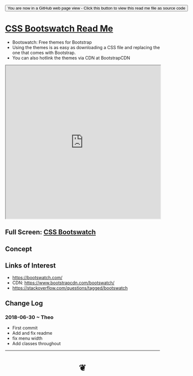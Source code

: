 <span style=display:none; >[You are now in a GitHub source code view - click this link to view Read Me file as a web page]( https://jaanga.github.io/#cookbook-html/examples/appearance-css/css-switch/css-bootswatch/README.md "View file as a web page." ) </span>

<div><input type=button onclick="window.location.href='https://github.com/jaanga/jaanga.github.io/blob/master/cookbook-html/examples/appearance-css/css-switch/css-bootswatch/README.md'";
value='You are now in a GitHub web page view - Click this button to view this read me file as source code' ></div>


# [CSS Bootswatch Read Me]( #cookbook-html/examples/appearance-css/css-switch/css-bootswatch/README.md )

* Bootswatch: Free themes for Bootstrap
* Using the themes is as easy as downloading a CSS file and replacing the one that comes with Bootstrap.
* You can also hotlink the themes via CDN at BootstrapCDN


<iframe src=https://jaanga.github.io/cookbook-html/examples/appearance-css/css-switch/css-bootswatch/css-bootswatch.html width=100% height=500px >Iframes are not viewable in GitHub source code view</iframe>

## Full Screen: [CSS Bootswatch]( https://jaanga.github.io/cookbook-html/examples/appearance-css/css-switch/css-bootswatch/css-bootswatch.html )


## Concept


## Links of Interest

* https://bootswatch.com/
* CDN: https://www.bootstrapcdn.com/bootswatch/
* https://stackoverflow.com/questions/tagged/bootswatch


## Change Log

### 2018-06-30 ~ Theo

* First commit
* Add and fix readme
* fix menu width
* Add classes throughout


***
# <center title="hello!" ><a href=javascript:window.scrollTo(0,0); style=text-decoration:none; > ❦ </a></center>
